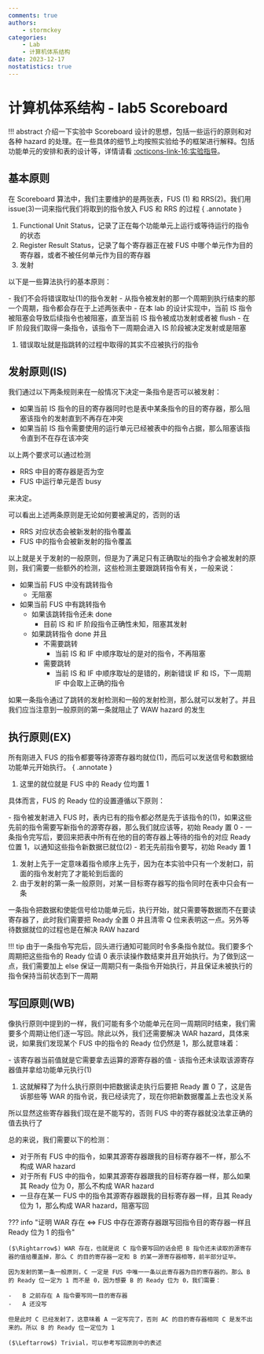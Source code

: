 ```yaml
---
comments: true
authors:
    - stormckey
categories:
    - Lab
    - 计算机体系结构
date: 2023-12-17
nostatistics: true
---
```


# 计算机体系结构 - lab5 Scoreboard

!!! abstract
    介绍一下实验中 Scoreboard 设计的思想，包括一些运行的原则和对各种 hazard 的处理。在一些具体的细节上均按照实验给予的框架进行解释。包括功能单元的安排和表的设计等，详情请看 [:octicons-link-16:实验指导](https://zju-arch.pages.zjusct.io/arch-fa23/lab5/)。

<!-- more -->

## 基本原则

在 Scoreboard 算法中，我们主要维护的是两张表，FUS (1) 和 RRS(2)。我们用 issue(3)一词来指代我们将取到的指令放入 FUS 和 RRS 的过程
{ .annotate }

1.  Functional Unit Status，记录了正在每个功能单元上运行或等待运行的指令的状态
2.  Register Result Status，记录了每个寄存器正在被 FUS 中哪个单元作为目的寄存器，或者不被任何单元作为目的寄存器
3.  发射

以下是一些算法执行的基本原则：

<div class="annotate" markdown>
- 我们不会将错误取址(1)的指令发射
- 从指令被发射的那一个周期到执行结束的那一个周期，指令都会存在于上述两张表中
- 在本 lab 的设计实现中，当前 IS 指令被阻塞会导致后续指令也被阻塞，直至当前 IS 指令被成功发射或者被 flush
- 在 IF 阶段我们取得一条指令，该指令下一周期会进入 IS 阶段被决定发射或是阻塞
</div>

1.  错误取址就是指跳转的过程中取得的其实不应被执行的指令

## 发射原则(IS)

我们通过以下两条规则来在一般情况下决定一条指令是否可以被发射：

- 如果当前 IS 指令的目的寄存器同时也是表中某条指令的目的寄存器，那么阻塞该指令的发射直到不再存在冲突
- 如果当前 IS 指令需要使用的运行单元已经被表中的指令占据，那么阻塞该指令直到不在存在该冲突

以上两个要求可以通过检测

- RRS 中目的寄存器是否为空
- FUS 中运行单元是否 busy

来决定。

可以看出上述两条原则是无论如何要被满足的，否则的话

- RRS 对应状态会被新发射的指令覆盖
- FUS 中的指令会被新发射的指令覆盖

以上就是关于发射的一般原则，但是为了满足只有正确取址的指令才会被发射的原则，我们需要一些额外的检测，这些检测主要跟跳转指令有关，一般来说：

- 如果当前 FUS 中没有跳转指令
    - 无阻塞
- 如果当前 FUS 中有跳转指令
    - 如果该跳转指令还未 done
        - 目前 IS 和 IF 阶段指令正确性未知，阻塞其发射
    - 如果跳转指令 done 并且
        - 不需要跳转
            - 当前 IS 和 IF 中顺序取址的是对的指令，不再阻塞
        - 需要跳转
            - 当前 IS 和 IF 中顺序取址的是错的，刷新错误 IF 和 IS，下一周期 IF 中会取上正确的指令

如果一条指令通过了跳转的发射检测和一般的发射检测，那么就可以发射了。并且我们应当注意到一般原则的第一条就阻止了 WAW hazard 的发生

## 执行原则(EX)

所有刚进入 FUS 的指令都要等待源寄存器均就位(1)，而后可以发送信号和数据给功能单元开始执行。
{ .annotate }

1.  这里的就位就是 FUS 中的 Ready 位均置 1

具体而言，FUS 的 Ready 位的设置遵循以下原则：

<div class="annotate" markdown>
- 指令被发射进入 FUS 时，表内已有的指令都必然是先于该指令的(1)，如果这些先前的指令需要写新指令的源寄存器，那么我们就应该等，初始 Ready 置 0
- 一条指令完写后，要回来把表中所有在他的目的寄存器上等待的指令的对应 Ready 位置 1，以通知这些指令新数据已就位(2)
- 若无先前指令要写，初始 Ready 置 1
</div>

1.  发射上先于一定意味着指令顺序上先于，因为在本实验中只有一个发射口，前面的指令发射完了才能轮到后面的
2.  由于发射的第一条一般原则，对某一目标寄存器写的指令同时在表中只会有一条

一条指令把数据和使能信号给功能单元后，执行开始，就只需要等数据而不在要读寄存器了，此时我们需要把 Ready 全置 0 并且清零 Q 位来表明这一点。另外等待数据就位的过程也是在解决 RAW hazard

!!! tip
    由于一条指令写完后，回头进行通知可能同时令多条指令就位。我们要多个周期把这些指令的 Ready 位请 0 表示读操作数结束并且开始执行。为了做到这一点，我们需要加上 else 保证一周期只有一条指令开始执行，并且保证未被执行的指令保持当前状态到下一周期

## 写回原则(WB)

像执行原则中提到的一样，我们可能有多个功能单元在同一周期同时结束，我们需要多个周期让他们逐一写回。除此以外，我们还需要解决 WAR hazard，具体来说，如果我们发现某个 FUS 中的指令的 Ready 位仍然是 1，那么就意味着：

<div class="annotate" markdown>
-   该寄存器当前值就是它需要拿去运算的源寄存器的值
-   该指令还未读取该源寄存器值并拿给功能单元执行(1)
</div>

1.  这就解释了为什么执行原则中把数据读走执行后要把 Ready 置 0 了，这是告诉那些等 WAR 的指令说，我已经读完了，现在你把新数据覆盖上去也没关系

所以显然这些寄存器我们现在是不能写的，否则 FUS 中的寄存器就没法拿正确的值去执行了

总的来说，我们需要以下的检测：

- 对于所有 FUS 中的指令，如果其源寄存器跟我的目标寄存器不一样，那么不构成 WAR hazard
- 对于所有 FUS 中的指令，如果其源寄存器跟我的目标寄存器一样，那么如果其 Ready 位为 0，那么不构成 WAR hazard
- 一旦存在某一 FUS 中的指令其源寄存器跟我的目标寄存器一样，且其 Ready 位为 1，那么构成 WAR hazard，阻塞写回

??? info "证明 WAR 存在 $\iff$ FUS 中存在源寄存器跟写回指令目的寄存器一样且 Ready 位为 1 的指令"

    ($\Rightarrow$) WAR 存在，也就是说 C 指令要写回的话会把 B 指令还未读取的源寄存器的值给覆盖掉，那么 C 的目的寄存器一定和 B 的某一源寄存器相等，前半部分证毕。

    因为发射的第一条一般原则，C 一定是 FUS 中唯一一条以此寄存器为目的寄存器的。那么 B 的 Ready 位一定为 1 而不是 0，因为想要 B 的 Ready 位为 0，我们需要：

    -   B 之前存在 A 指令要写同一目的寄存器
    -   A 还没写

    但是此时 C 已经发射了，这意味着 A 一定写完了，否则 AC 的目的寄存器相同 C 是发不出来的。所以 B 的 Ready 位一定位为 1

    ($\Leftarrow$) Trivial，可以参考写回原则中的表述

